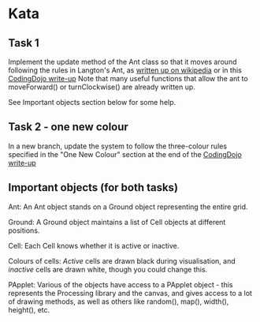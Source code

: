 # Kata

## Task 1

Implement the update method of the Ant class so that it moves around following the rules in Langton's Ant, as [written up on wikipedia](https://en.wikipedia.org/wiki/Langton%27s_ant) or in this [CodingDojo write-up](https://codingdojo.org/kata/LangtonAnt/)
Note that many useful functions that allow the ant to moveForward() or turnClockwise() are already written up.

See Important objects section below for some help.

## Task 2 - one new colour

In a new branch, update the system to follow the three-colour rules specified in the "One New Colour" section at the end of the [CodingDojo write-up](https://codingdojo.org/kata/LangtonAnt/)

## Important objects (for both tasks)

Ant: An Ant object stands on a Ground object representing the entire grid.

Ground: A Ground object maintains a list of Cell objects at different positions.

Cell: Each Cell knows whether it is active or inactive.


Colours of cells: _Active_ cells are drawn black during visualisation, and _inactive_ cells are drawn white, though you could change this.

PApplet: Various of the objects have access to a PApplet object - this represents the Processing library and the canvas, and gives access to a lot of drawing methods, as well as others like random(), map(), width(), height(), etc.

